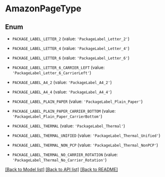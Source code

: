 # AmazonPageType


## Enum

* `PACKAGE_LABEL_LETTER_2` (value: `'PackageLabel_Letter_2'`)

* `PACKAGE_LABEL_LETTER_4` (value: `'PackageLabel_Letter_4'`)

* `PACKAGE_LABEL_LETTER_6` (value: `'PackageLabel_Letter_6'`)

* `PACKAGE_LABEL_LETTER_6_CARRIER_LEFT` (value: `'PackageLabel_Letter_6_CarrierLeft'`)

* `PACKAGE_LABEL_A4_2` (value: `'PackageLabel_A4_2'`)

* `PACKAGE_LABEL_A4_4` (value: `'PackageLabel_A4_4'`)

* `PACKAGE_LABEL_PLAIN_PAPER` (value: `'PackageLabel_Plain_Paper'`)

* `PACKAGE_LABEL_PLAIN_PAPER_CARRIER_BOTTOM` (value: `'PackageLabel_Plain_Paper_CarrierBottom'`)

* `PACKAGE_LABEL_THERMAL` (value: `'PackageLabel_Thermal'`)

* `PACKAGE_LABEL_THERMAL_UNIFIED` (value: `'PackageLabel_Thermal_Unified'`)

* `PACKAGE_LABEL_THERMAL_NON_PCP` (value: `'PackageLabel_Thermal_NonPCP'`)

* `PACKAGE_LABEL_THERMAL_NO_CARRIER_ROTATION` (value: `'PackageLabel_Thermal_No_Carrier_Rotation'`)

[[Back to Model list]](../README.md#documentation-for-models) [[Back to API list]](../README.md#documentation-for-api-endpoints) [[Back to README]](../README.md)


